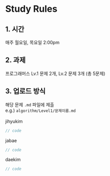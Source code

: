 # Study Rules
## 1. 시간
매주 월요일, 목요일 2:00pm
## 2. 과제
프로그래머스 Lv.1 문제 2개, Lv.2 문제 3개 (총 5문제)
## 3. 업로드 방식
해당 문제 `.md` 파일에 제출<br>
e.g.) `algorithm/Level1/문제이름.md`<br><br>
jihyukim
```js
// code
```
jabae
```js
// code
```
daekim
```js
// code
```
